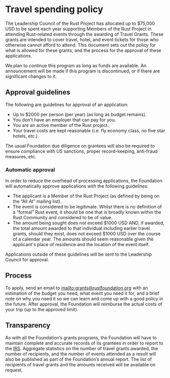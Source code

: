 # Travel spending policy

The Leadership Council of the Rust Project has allocated up to $75,000 USD to be spent each year supporting Members of the Rust Project in attending Rust-related events through the awarding of Travel Grants. These grants are intended to cover travel, hotel, and event tickets for those who otherwise cannot afford to attend. This document sets out the policy for what is allowed for these grants, and the process for the approval of these applications.

We plan to continue this program as long as funds are available. An announcement will be made if this program is discontinued, or if there are significant changes to it.

## Approval guidelines

The following are guidelines for approval of an application:

- Up to $2000 per person (per year) (as long as budget remains).
- You don't have an employer that can pay for you.
- You are an active member of the Rust project.
- Your travel costs are kept reasonable (i.e. fly economy class, no five star hotels, etc.).

The usual Foundation due diligence on grantees will also be required to ensure compliance with US sanctions, proper record-keeping, anti-fraud measures, etc.

### Automatic approval

In order to reduce the overhead of processing applications, the Foundation will automatically approve applications with the following guidelines:

- The applicant is a Member of the Rust Project (as defined by being on the “All At” mailing list).
- The event is considered to be legitimate. Whilst there is no definition of a “formal” Rust event, it should be one that is broadly known within the Rust Community and considered to be of value.
- The amount being sought does not exceed $1000 USD AND, if awarded, the total amount awarded to that individual including earlier travel grants, should they exist, does not exceed $1000 USD over the course of a calendar year. The amounts should seem reasonable given the applicant's place of residence and the location of the event itself.

Applications outside of these guidelines will be sent to the Leadership Council for approval.

## Process

To apply, send an email to <mailto:grants@rustfoundation.org> with an estimation of the budget you need, what event you need it for, and a brief note on why you need it so we can learn and come up with a good policy in the future. After approval, the Foundation will reimburse the actual costs of your trip (up to the approved limit).

## Transparency

As with all the Foundation’s grants programs, the Foundation will have to maintain complete and accurate records of its grantees in order to report to the [IRS]. Aggregate statistics on the number of travel grants awarded, the number of recipients, and the number of events attended as a result will also be published as part of the Foundation’s annual report. The list of recipients of travel grants and the amounts received will be available on request.

[IRS]: https://www.irs.gov/
